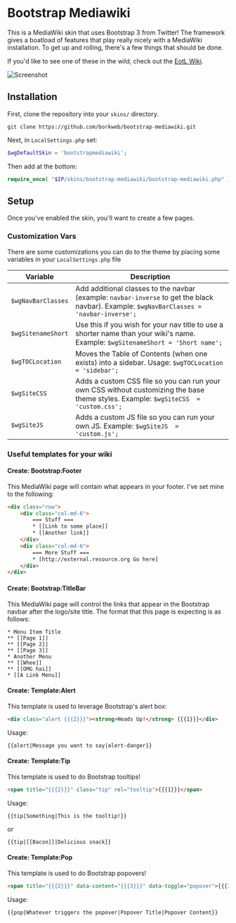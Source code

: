 # Bootstrap Mediawiki

This is a MediaWiki skin that uses Bootstrap 3 from Twitter!  The framework gives a boatload of features that play really nicely with a MediaWiki installation.  To get up and rolling, there's a few things that should be done.

If you'd like to see one of these in the wild, check out the [EotL Wiki](http://eotl.borkweb.com).

![Screenshot](https://raw.githubusercontent.com/borkweb/bootstrap-mediawiki/master/images/bootstrap-mediawiki-screenshot.png)

## Installation
First, clone the repository into your `skins/` directory.

```
git clone https://github.com/borkweb/bootstrap-mediawiki.git
```

Next, in `LocalSettings.php` set:

```php
$wgDefaultSkin = 'bootstrapmediawiki';
```

Then add at the bottom:

```php
require_once( "$IP/skins/bootstrap-mediawiki/bootstrap-mediawiki.php" );
```

## Setup
Once you've enabled the skin, you'll want to create a few pages.

### Customization Vars

There are some customizations you can do to the theme by placing some variables in your `LocalSettings.php` file

Variable | Description
---------|------------
`$wgNavBarClasses` | Add additional classes to the navbar (example: `navbar-inverse` to get the black navbar). Example: `$wgNavBarClasses = 'navbar-inverse';`
`$wgSitenameShort` | Use this if you wish for your nav title to use a shorter name than your wiki's name. Example: `$wgSitenameShort = 'Short name';`
`$wgTOCLocation` | Moves the Table of Contents (when one exists) into a sidebar. Usage: `$wgTOCLocation = 'sidebar';`
`$wgSiteCSS` | Adds a custom CSS file so you can run your own CSS without customizing the base theme styles. Example: `$wgSiteCSS  = 'custom.css';`
`$wgSiteJS` | Adds a custom JS file so you can run your own JS. Example: `$wgSiteJS  = 'custom.js';`

### Useful templates for your wiki

#### Create: Bootstrap:Footer
This MediaWiki page will contain what appears in your footer.  I've set mine to the following:

```html
<div class="row">
	<div class="col-md-6">
		=== Stuff ===
		* [[Link to some place]]
		* [[Another link]]
	</div>
	<div class="col-md-6">
		=== More Stuff ===
		* [http://external.resource.org Go here]
	</div>
</div>
```


#### Create: Bootstrap:TitleBar
This MediaWiki page will control the links that appear in the Bootstrap navbar after the logo/site title.  The format that this page is expecting is as follows:

```
* Menu Item Title
** [[Page 1]]
** [[Page 2]]
** [[Page 3]]
* Another Menu
** [[Whee]]
** [[OMG hai]]
* [[A Link Menu]]
```


#### Create: Template:Alert
This template is used to leverage Bootstrap's alert box:

```html
<div class="alert {{{2}}}"><strong>Heads Up!</strong> {{{1}}}</div>
```

Usage:
```
{{alert|Message you want to say|alert-danger}}
```

#### Create: Template:Tip
This template is used to do Bootstrap tooltips!

```html
<span title="{{{2}}}" class="tip" rel="tooltip">{{{1}}}</span>
```

Usage:

```
{{tip|Something|This is the tooltip!}}
```

or

```
{{tip|[[Bacon]]|Delicious snack}}
```

#### Create: Template:Pop
This template is used to do Bootstrap popovers!

```html
<span title="{{{2}}}" data-content="{{{3}}}" data-toggle="popover">{{{1}}}</span>
```

Usage:

```
{{pop|Whatever triggers the popover|Popover Title|Popover Content}}
```
